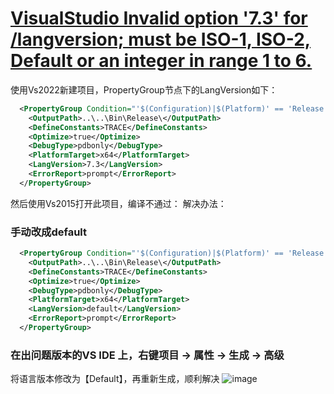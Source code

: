 # [VisualStudio Invalid option '7.3' for /langversion; must be ISO-1, ISO-2, Default or an integer in range 1 to 6.](https://github.com/bigbosschenyibo/gitblog/issues/16)

使用Vs2022新建项目，PropertyGroup节点下的LangVersion如下：
``` xml
  <PropertyGroup Condition="'$(Configuration)|$(Platform)' == 'Release|x64'">
    <OutputPath>..\..\Bin\Release\</OutputPath>
    <DefineConstants>TRACE</DefineConstants>
    <Optimize>true</Optimize>
    <DebugType>pdbonly</DebugType>
    <PlatformTarget>x64</PlatformTarget>
    <LangVersion>7.3</LangVersion>
    <ErrorReport>prompt</ErrorReport>
  </PropertyGroup>
```
然后使用Vs2015打开此项目，编译不通过：
解决办法：
### 手动改成default
``` xml
  <PropertyGroup Condition="'$(Configuration)|$(Platform)' == 'Release|x64'">
    <OutputPath>..\..\Bin\Release\</OutputPath>
    <DefineConstants>TRACE</DefineConstants>
    <Optimize>true</Optimize>
    <DebugType>pdbonly</DebugType>
    <PlatformTarget>x64</PlatformTarget>
    <LangVersion>default</LangVersion>
    <ErrorReport>prompt</ErrorReport>
  </PropertyGroup>
```
### 在出问题版本的VS IDE 上，右键项目 -> 属性 -> 生成 -> 高级
将语言版本修改为【Default】，再重新生成，顺利解决
![image](https://github.com/user-attachments/assets/00c2317b-028e-4344-8cae-d9e6d6474278)

